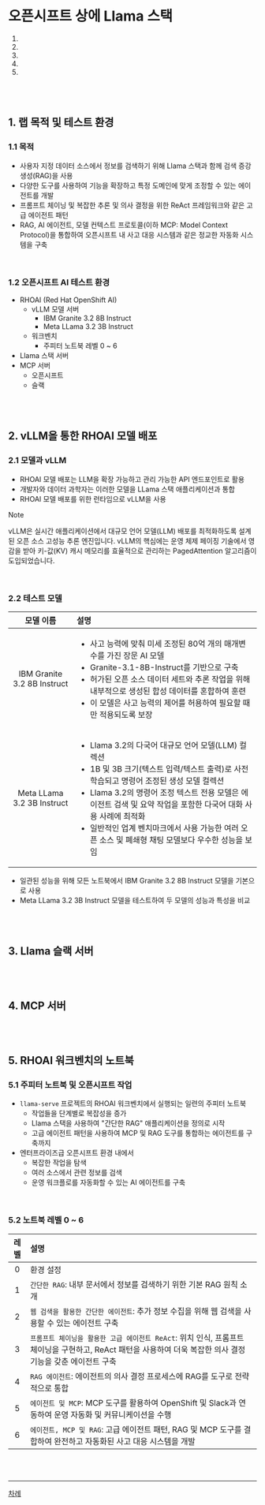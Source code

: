 # 오픈시프트 상에 Llama 스택

1. []()<br>
2. []()<br>
3. []()<br>
4. []()<br>
5. []()<br>

<br>
<br>

## 1. 랩 목적 및 테스트 환경

### 1.1 목적

* 사용자 지정 데이터 소스에서 정보를 검색하기 위해 Llama 스택과 함께 검색 증강 생성(RAG)을 사용
* 다양한 도구를 사용하여 기능을 확장하고 특정 도메인에 맞게 조정할 수 있는 에이전트를 개발
* 프롬프트 체이닝 및 복잡한 추론 및 의사 결정을 위한 ReAct 프레임워크와 같은 고급 에이전트 패턴
* RAG, AI 에이전트, 모델 컨텍스트 프로토콜(이하 MCP: Model Context Protocol)을 통합하여 오픈시프트 내 사고 대응 시스템과 같은 정교한 자동화 시스템을 구축
<br>

### 1.2 오픈시프트 AI 테스트 환경

* RHOAI (Red Hat OpenShift AI)
  + vLLM 모델 서버
    - IBM Granite 3.2 8B Instruct
    - Meta LLama 3.2 3B Instruct
  + 워크벤치
    - 주피터 노트북 레벨 0 ~ 6
* Llama 스택 서버
* MCP 서버
  + 오픈시프트
  + 슬랙
<br>
<br>

## 2. vLLM을 통한 RHOAI 모델 배포

### 2.1 모델과 vLLM

* RHOAI 모델 배포는 LLM을 확장 가능하고 관리 가능한 API 엔드포인트로 활용
* 개발자와 데이터 과학자는 이러한 모델을 LLama 스택 애플리케이션과 통합
* RHOAI 모델 배포를 위한 런타임으로 vLLM을 사용

> [!NOTE]
> vLLM은 실시간 애플리케이션에서 대규모 언어 모델(LLM) 배포를 최적화하도록 설계된 오픈 소스 고성능 추론 엔진입니다. vLLM의 핵심에는 운영 체제 페이징 기술에서 영감을 받아 키-값(KV) 캐시 메모리를 효율적으로 관리하는 PagedAttention 알고리즘이 도입되었습니다.
<br>

### 2.2 테스트 모델

|모델 이름|설명|
|:---:|:---|
|IBM Granite 3.2 8B Instruct|<ul><li>사고 능력에 맞춰 미세 조정된 80억 개의 매개변수를 가진 장문 AI 모델</li><li>Granite-3.1-8B-Instruct를 기반으로 구축</li><li>허가된 오픈 소스 데이터 세트와 추론 작업을 위해 내부적으로 생성된 합성 데이터를 혼합하여 훈련</li><li>이 모델은 사고 능력의 제어를 허용하여 필요할 때만 적용되도록 보장</li></ul>|
|Meta LLama 3.2 3B Instruct|<ul><li>Llama 3.2의 다국어 대규모 언어 모델(LLM) 컬렉션</li><li>1B 및 3B 크기(텍스트 입력/텍스트 출력)로 사전 학습되고 명령어 조정된 생성 모델 컬렉션</li><li>Llama 3.2의 명령어 조정 텍스트 전용 모델은 에이전트 검색 및 요약 작업을 포함한 다국어 대화 사용 사례에 최적화</li><li>일반적인 업계 벤치마크에서 사용 가능한 여러 오픈 소스 및 폐쇄형 채팅 모델보다 우수한 성능을 보임</li></ul>|

* 일관된 성능을 위해 모든 노트북에서 IBM Granite 3.2 8B Instruct 모델을 기본으로 사용
* Meta LLama 3.2 3B Instruct 모델을 테스트하여 두 모델의 성능과 특성을 비교
<br>
<br>

## 3. Llama 슬랙 서버

<br>
<br>

## 4. MCP 서버

<br>
<br>

## 5. RHOAI 워크벤치의 노트북

### 5.1 주피터 노트북 및 오픈시프트 작업

* `llama-serve` 프로젝트의 RHOAI 워크벤치에서 실행되는 일련의 주피터 노트북
  + 작업들을 단계별로 복잡성을 증가
  + Llama 스택을 사용하여 "간단한 RAG" 애플리케이션을 정의로 시작
  + 고급 에이전트 패턴을 사용하여 MCP 및 RAG 도구를 통합하는 에이전트를 구축까지
* 엔터프라이즈급 오픈시프트 환경 내에서
  + 복잡한 작업을 탐색
  + 여러 소스에서 관련 정보를 검색
  + 운영 워크플로를 자동화할 수 있는 AI 에이전트를 구축
<br>

### 5.2 노트북 레벨 0 ~ 6

|레벨|설명|
|:---:|:---|
|0|환경 설정|
|1|`간단한 RAG`: 내부 문서에서 정보를 검색하기 위한 기본 RAG 원칙 소개|
|2|`웹 검색을 활용한 간단한 에이전트`: 추가 정보 수집을 위해 웹 검색을 사용할 수 있는 에이전트 구축|
|3|`프롬프트 체이닝을 활용한 고급 에이전트 ReAct`: 위치 인식, 프롬프트 체이닝을 구현하고, ReAct 패턴을 사용하여 더욱 복잡한 의사 결정 기능을 갖춘 에이전트 구축|
|4|`RAG 에이전트`: 에이전트의 의사 결정 프로세스에 RAG를 도구로 전략적으로 통합|
|5|`에이전트 및 MCP`: MCP 도구를 활용하여 OpenShift 및 Slack과 연동하여 운영 자동화 및 커뮤니케이션을 수행|
|6|`에이전트, MCP 및 RAG`: 고급 에이전트 패턴, RAG 및 MCP 도구를 결합하여 완전하고 자동화된 사고 대응 시스템을 개발|
<br>
<br>

------
[차례](../README.md)
